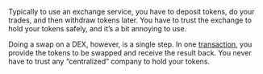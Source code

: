 Typically to use an exchange service, you have to deposit tokens, do your trades, and then withdraw tokens later. You have to trust the exchange to hold your tokens safely, and it’s a bit annoying to use.

Doing a swap on a DEX, however, is a single step. In one [transaction](?glossaryAnchor=transactions), you provide the tokens to be swapped and receive the result back. You never have to trust any “centralized” company to hold your tokens.
